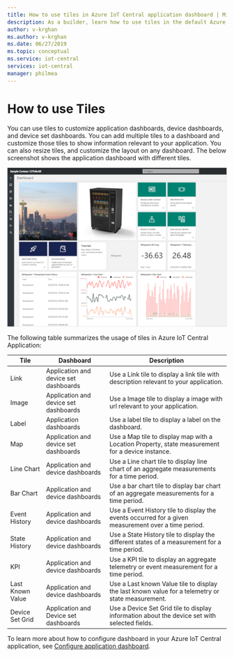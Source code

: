 ```yaml
---
title: How to use tiles in Azure IoT Central application dashboard | Microsoft Docs
description: As a builder, learn how to use tiles in the default Azure IoT Central application dashboard.
author: v-krghan
ms.author: v-krghan
ms.date: 06/27/2019
ms.topic: conceptual
ms.service: iot-central
services: iot-central
manager: philmea
---
```


# How to use Tiles
You can use tiles to customize application dashboards, device dashboards, and device set dashboards. You can add multiple tiles to a dashboard and customize those tiles to show information relevant to your application. You can also resize tiles, and customize the layout on any dashboard. The below screenshot shows the application dashboard with different tiles.

![Application dashboard](media/howto-use-tiles/image1a.png)


The following table summarizes the usage of tiles in Azure IoT Central Application:

 
| Tile | Dashboard | Description
| ----------- | ------- | ------- |
| Link | Application and device set dashboards |Use a Link tile to display a link tile with description relevant to your application. |
| Image | Application and device set dashboards |Use a Image tile to display a image with url relevant to your application.|
| Label | Application dashboards |Use a label tile to display a label on the dashboard.|
| Map | Application and device set dashboards |Use a Map tile to display map with a Location Property, state measurement for a  device instance.|
| Line Chart | Application and device dashboards |Use a Line chart tile to display line chart of an aggregate measurements for a time period.|
| Bar Chart | Application and device dashboards |Use a bar chart tile to display bar chart of an aggregate measurements for a time period.|
| Event History | Application and device dashboards |Use a Event History tile to display the events occurred for a given measurement over a time period.|
| State History | Application and device dashboards |Use a State History tile to display the different states of a measurement for a time period.|
| KPI | Application and device dashboards |Use a KPI tile to display an aggregate telemetry or event measurement for a time period.|
| Last Known Value | Application and device dashboards |Use a Last known Value tile to display the last known value for a  telemetry or state measurement.|
| Device Set Grid | Application and Device set dashboards |Use a Device Set Grid tile to display information about the device set with selected fields.|


To learn more about how to configure dashboard in your Azure IoT Central application, see [Configure application dashboard](howto-configure-homepage.md).
